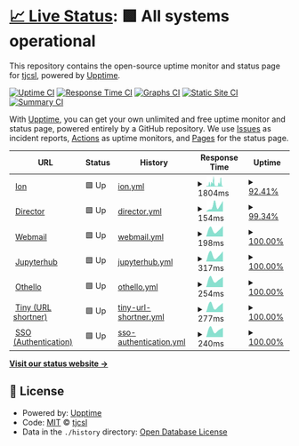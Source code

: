# [📈 Live Status](https://status.tjhsst.edu): <!--live status--> **🟩 All systems operational**

This repository contains the open-source uptime monitor and status page for [tjcsl](https://tjhsst.edu), powered by [Upptime](https://github.com/upptime/upptime).

[![Uptime CI](https://github.com/koj-co/upptime/workflows/Uptime%20CI/badge.svg)](https://github.com/koj-co/upptime/actions?query=workflow%3A%22Uptime+CI%22)
[![Response Time CI](https://github.com/koj-co/upptime/workflows/Response%20Time%20CI/badge.svg)](https://github.com/koj-co/upptime/actions?query=workflow%3A%22Response+Time+CI%22)
[![Graphs CI](https://github.com/koj-co/upptime/workflows/Graphs%20CI/badge.svg)](https://github.com/koj-co/upptime/actions?query=workflow%3A%22Graphs+CI%22)
[![Static Site CI](https://github.com/koj-co/upptime/workflows/Static%20Site%20CI/badge.svg)](https://github.com/koj-co/upptime/actions?query=workflow%3A%22Static+Site+CI%22)
[![Summary CI](https://github.com/koj-co/upptime/workflows/Summary%20CI/badge.svg)](https://github.com/koj-co/upptime/actions?query=workflow%3A%22Summary+CI%22)

With [Upptime](https://upptime.js.org), you can get your own unlimited and free uptime monitor and status page, powered entirely by a GitHub repository. We use [Issues](https://github.com/tjcsl/status/issues) as incident reports, [Actions](https://github.com/tjcsl/status/actions) as uptime monitors, and [Pages](https://status.tjhsst.edu) for the status page.

<!--start: status pages-->
<!-- This summary is generated by Upptime (https://github.com/upptime/upptime) -->
<!-- Do not edit this manually, your changes will be overwritten -->
<!-- prettier-ignore -->
| URL | Status | History | Response Time | Uptime |
| --- | ------ | ------- | ------------- | ------ |
| <img alt="" src="https://favicons.githubusercontent.com/ion.tjhsst.edu" height="13"> [Ion](https://ion.tjhsst.edu) | 🟩 Up | [ion.yml](https://github.com/tjcsl/status/commits/master/history/ion.yml) | <details><summary><img alt="Response time graph" src="./graphs/ion/response-time-week.png" height="20"> 1804ms</summary><br><a href="https://status.tjhsst.edu/history/ion"><img alt="Response time 1804" src="https://img.shields.io/endpoint?url=https%3A%2F%2Fraw.githubusercontent.com%2Ftjcsl%2Fstatus%2Fmaster%2Fapi%2Fion%2Fresponse-time.json"></a><br><a href="https://status.tjhsst.edu/history/ion"><img alt="24-hour response time 1953" src="https://img.shields.io/endpoint?url=https%3A%2F%2Fraw.githubusercontent.com%2Ftjcsl%2Fstatus%2Fmaster%2Fapi%2Fion%2Fresponse-time-day.json"></a><br><a href="https://status.tjhsst.edu/history/ion"><img alt="7-day response time 1804" src="https://img.shields.io/endpoint?url=https%3A%2F%2Fraw.githubusercontent.com%2Ftjcsl%2Fstatus%2Fmaster%2Fapi%2Fion%2Fresponse-time-week.json"></a><br><a href="https://status.tjhsst.edu/history/ion"><img alt="30-day response time 1804" src="https://img.shields.io/endpoint?url=https%3A%2F%2Fraw.githubusercontent.com%2Ftjcsl%2Fstatus%2Fmaster%2Fapi%2Fion%2Fresponse-time-month.json"></a><br><a href="https://status.tjhsst.edu/history/ion"><img alt="1-year response time 1804" src="https://img.shields.io/endpoint?url=https%3A%2F%2Fraw.githubusercontent.com%2Ftjcsl%2Fstatus%2Fmaster%2Fapi%2Fion%2Fresponse-time-year.json"></a></details> | <details><summary><a href="https://status.tjhsst.edu/history/ion">92.41%</a></summary><a href="https://status.tjhsst.edu/history/ion"><img alt="All-time uptime 92.41%" src="https://img.shields.io/endpoint?url=https%3A%2F%2Fraw.githubusercontent.com%2Ftjcsl%2Fstatus%2Fmaster%2Fapi%2Fion%2Fuptime.json"></a><br><a href="https://status.tjhsst.edu/history/ion"><img alt="24-hour uptime 91.26%" src="https://img.shields.io/endpoint?url=https%3A%2F%2Fraw.githubusercontent.com%2Ftjcsl%2Fstatus%2Fmaster%2Fapi%2Fion%2Fuptime-day.json"></a><br><a href="https://status.tjhsst.edu/history/ion"><img alt="7-day uptime 92.41%" src="https://img.shields.io/endpoint?url=https%3A%2F%2Fraw.githubusercontent.com%2Ftjcsl%2Fstatus%2Fmaster%2Fapi%2Fion%2Fuptime-week.json"></a><br><a href="https://status.tjhsst.edu/history/ion"><img alt="30-day uptime 92.41%" src="https://img.shields.io/endpoint?url=https%3A%2F%2Fraw.githubusercontent.com%2Ftjcsl%2Fstatus%2Fmaster%2Fapi%2Fion%2Fuptime-month.json"></a><br><a href="https://status.tjhsst.edu/history/ion"><img alt="1-year uptime 92.41%" src="https://img.shields.io/endpoint?url=https%3A%2F%2Fraw.githubusercontent.com%2Ftjcsl%2Fstatus%2Fmaster%2Fapi%2Fion%2Fuptime-year.json"></a></details>
| <img alt="" src="https://favicons.githubusercontent.com/director.tjhsst.edu" height="13"> [Director](https://director.tjhsst.edu) | 🟩 Up | [director.yml](https://github.com/tjcsl/status/commits/master/history/director.yml) | <details><summary><img alt="Response time graph" src="./graphs/director/response-time-week.png" height="20"> 154ms</summary><br><a href="https://status.tjhsst.edu/history/director"><img alt="Response time 154" src="https://img.shields.io/endpoint?url=https%3A%2F%2Fraw.githubusercontent.com%2Ftjcsl%2Fstatus%2Fmaster%2Fapi%2Fdirector%2Fresponse-time.json"></a><br><a href="https://status.tjhsst.edu/history/director"><img alt="24-hour response time 221" src="https://img.shields.io/endpoint?url=https%3A%2F%2Fraw.githubusercontent.com%2Ftjcsl%2Fstatus%2Fmaster%2Fapi%2Fdirector%2Fresponse-time-day.json"></a><br><a href="https://status.tjhsst.edu/history/director"><img alt="7-day response time 154" src="https://img.shields.io/endpoint?url=https%3A%2F%2Fraw.githubusercontent.com%2Ftjcsl%2Fstatus%2Fmaster%2Fapi%2Fdirector%2Fresponse-time-week.json"></a><br><a href="https://status.tjhsst.edu/history/director"><img alt="30-day response time 154" src="https://img.shields.io/endpoint?url=https%3A%2F%2Fraw.githubusercontent.com%2Ftjcsl%2Fstatus%2Fmaster%2Fapi%2Fdirector%2Fresponse-time-month.json"></a><br><a href="https://status.tjhsst.edu/history/director"><img alt="1-year response time 154" src="https://img.shields.io/endpoint?url=https%3A%2F%2Fraw.githubusercontent.com%2Ftjcsl%2Fstatus%2Fmaster%2Fapi%2Fdirector%2Fresponse-time-year.json"></a></details> | <details><summary><a href="https://status.tjhsst.edu/history/director">99.34%</a></summary><a href="https://status.tjhsst.edu/history/director"><img alt="All-time uptime 99.34%" src="https://img.shields.io/endpoint?url=https%3A%2F%2Fraw.githubusercontent.com%2Ftjcsl%2Fstatus%2Fmaster%2Fapi%2Fdirector%2Fuptime.json"></a><br><a href="https://status.tjhsst.edu/history/director"><img alt="24-hour uptime 100.00%" src="https://img.shields.io/endpoint?url=https%3A%2F%2Fraw.githubusercontent.com%2Ftjcsl%2Fstatus%2Fmaster%2Fapi%2Fdirector%2Fuptime-day.json"></a><br><a href="https://status.tjhsst.edu/history/director"><img alt="7-day uptime 99.34%" src="https://img.shields.io/endpoint?url=https%3A%2F%2Fraw.githubusercontent.com%2Ftjcsl%2Fstatus%2Fmaster%2Fapi%2Fdirector%2Fuptime-week.json"></a><br><a href="https://status.tjhsst.edu/history/director"><img alt="30-day uptime 99.34%" src="https://img.shields.io/endpoint?url=https%3A%2F%2Fraw.githubusercontent.com%2Ftjcsl%2Fstatus%2Fmaster%2Fapi%2Fdirector%2Fuptime-month.json"></a><br><a href="https://status.tjhsst.edu/history/director"><img alt="1-year uptime 99.34%" src="https://img.shields.io/endpoint?url=https%3A%2F%2Fraw.githubusercontent.com%2Ftjcsl%2Fstatus%2Fmaster%2Fapi%2Fdirector%2Fuptime-year.json"></a></details>
| <img alt="" src="https://favicons.githubusercontent.com/webmail.tjhsst.edu" height="13"> [Webmail](https://webmail.tjhsst.edu) | 🟩 Up | [webmail.yml](https://github.com/tjcsl/status/commits/master/history/webmail.yml) | <details><summary><img alt="Response time graph" src="./graphs/webmail/response-time-week.png" height="20"> 198ms</summary><br><a href="https://status.tjhsst.edu/history/webmail"><img alt="Response time 198" src="https://img.shields.io/endpoint?url=https%3A%2F%2Fraw.githubusercontent.com%2Ftjcsl%2Fstatus%2Fmaster%2Fapi%2Fwebmail%2Fresponse-time.json"></a><br><a href="https://status.tjhsst.edu/history/webmail"><img alt="24-hour response time 221" src="https://img.shields.io/endpoint?url=https%3A%2F%2Fraw.githubusercontent.com%2Ftjcsl%2Fstatus%2Fmaster%2Fapi%2Fwebmail%2Fresponse-time-day.json"></a><br><a href="https://status.tjhsst.edu/history/webmail"><img alt="7-day response time 198" src="https://img.shields.io/endpoint?url=https%3A%2F%2Fraw.githubusercontent.com%2Ftjcsl%2Fstatus%2Fmaster%2Fapi%2Fwebmail%2Fresponse-time-week.json"></a><br><a href="https://status.tjhsst.edu/history/webmail"><img alt="30-day response time 198" src="https://img.shields.io/endpoint?url=https%3A%2F%2Fraw.githubusercontent.com%2Ftjcsl%2Fstatus%2Fmaster%2Fapi%2Fwebmail%2Fresponse-time-month.json"></a><br><a href="https://status.tjhsst.edu/history/webmail"><img alt="1-year response time 198" src="https://img.shields.io/endpoint?url=https%3A%2F%2Fraw.githubusercontent.com%2Ftjcsl%2Fstatus%2Fmaster%2Fapi%2Fwebmail%2Fresponse-time-year.json"></a></details> | <details><summary><a href="https://status.tjhsst.edu/history/webmail">100.00%</a></summary><a href="https://status.tjhsst.edu/history/webmail"><img alt="All-time uptime 100.00%" src="https://img.shields.io/endpoint?url=https%3A%2F%2Fraw.githubusercontent.com%2Ftjcsl%2Fstatus%2Fmaster%2Fapi%2Fwebmail%2Fuptime.json"></a><br><a href="https://status.tjhsst.edu/history/webmail"><img alt="24-hour uptime 100.00%" src="https://img.shields.io/endpoint?url=https%3A%2F%2Fraw.githubusercontent.com%2Ftjcsl%2Fstatus%2Fmaster%2Fapi%2Fwebmail%2Fuptime-day.json"></a><br><a href="https://status.tjhsst.edu/history/webmail"><img alt="7-day uptime 100.00%" src="https://img.shields.io/endpoint?url=https%3A%2F%2Fraw.githubusercontent.com%2Ftjcsl%2Fstatus%2Fmaster%2Fapi%2Fwebmail%2Fuptime-week.json"></a><br><a href="https://status.tjhsst.edu/history/webmail"><img alt="30-day uptime 100.00%" src="https://img.shields.io/endpoint?url=https%3A%2F%2Fraw.githubusercontent.com%2Ftjcsl%2Fstatus%2Fmaster%2Fapi%2Fwebmail%2Fuptime-month.json"></a><br><a href="https://status.tjhsst.edu/history/webmail"><img alt="1-year uptime 100.00%" src="https://img.shields.io/endpoint?url=https%3A%2F%2Fraw.githubusercontent.com%2Ftjcsl%2Fstatus%2Fmaster%2Fapi%2Fwebmail%2Fuptime-year.json"></a></details>
| <img alt="" src="https://favicons.githubusercontent.com/jupyterhub.tjhsst.edu" height="13"> [Jupyterhub](https://jupyterhub.tjhsst.edu) | 🟩 Up | [jupyterhub.yml](https://github.com/tjcsl/status/commits/master/history/jupyterhub.yml) | <details><summary><img alt="Response time graph" src="./graphs/jupyterhub/response-time-week.png" height="20"> 317ms</summary><br><a href="https://status.tjhsst.edu/history/jupyterhub"><img alt="Response time 317" src="https://img.shields.io/endpoint?url=https%3A%2F%2Fraw.githubusercontent.com%2Ftjcsl%2Fstatus%2Fmaster%2Fapi%2Fjupyterhub%2Fresponse-time.json"></a><br><a href="https://status.tjhsst.edu/history/jupyterhub"><img alt="24-hour response time 345" src="https://img.shields.io/endpoint?url=https%3A%2F%2Fraw.githubusercontent.com%2Ftjcsl%2Fstatus%2Fmaster%2Fapi%2Fjupyterhub%2Fresponse-time-day.json"></a><br><a href="https://status.tjhsst.edu/history/jupyterhub"><img alt="7-day response time 317" src="https://img.shields.io/endpoint?url=https%3A%2F%2Fraw.githubusercontent.com%2Ftjcsl%2Fstatus%2Fmaster%2Fapi%2Fjupyterhub%2Fresponse-time-week.json"></a><br><a href="https://status.tjhsst.edu/history/jupyterhub"><img alt="30-day response time 317" src="https://img.shields.io/endpoint?url=https%3A%2F%2Fraw.githubusercontent.com%2Ftjcsl%2Fstatus%2Fmaster%2Fapi%2Fjupyterhub%2Fresponse-time-month.json"></a><br><a href="https://status.tjhsst.edu/history/jupyterhub"><img alt="1-year response time 317" src="https://img.shields.io/endpoint?url=https%3A%2F%2Fraw.githubusercontent.com%2Ftjcsl%2Fstatus%2Fmaster%2Fapi%2Fjupyterhub%2Fresponse-time-year.json"></a></details> | <details><summary><a href="https://status.tjhsst.edu/history/jupyterhub">100.00%</a></summary><a href="https://status.tjhsst.edu/history/jupyterhub"><img alt="All-time uptime 100.00%" src="https://img.shields.io/endpoint?url=https%3A%2F%2Fraw.githubusercontent.com%2Ftjcsl%2Fstatus%2Fmaster%2Fapi%2Fjupyterhub%2Fuptime.json"></a><br><a href="https://status.tjhsst.edu/history/jupyterhub"><img alt="24-hour uptime 100.00%" src="https://img.shields.io/endpoint?url=https%3A%2F%2Fraw.githubusercontent.com%2Ftjcsl%2Fstatus%2Fmaster%2Fapi%2Fjupyterhub%2Fuptime-day.json"></a><br><a href="https://status.tjhsst.edu/history/jupyterhub"><img alt="7-day uptime 100.00%" src="https://img.shields.io/endpoint?url=https%3A%2F%2Fraw.githubusercontent.com%2Ftjcsl%2Fstatus%2Fmaster%2Fapi%2Fjupyterhub%2Fuptime-week.json"></a><br><a href="https://status.tjhsst.edu/history/jupyterhub"><img alt="30-day uptime 100.00%" src="https://img.shields.io/endpoint?url=https%3A%2F%2Fraw.githubusercontent.com%2Ftjcsl%2Fstatus%2Fmaster%2Fapi%2Fjupyterhub%2Fuptime-month.json"></a><br><a href="https://status.tjhsst.edu/history/jupyterhub"><img alt="1-year uptime 100.00%" src="https://img.shields.io/endpoint?url=https%3A%2F%2Fraw.githubusercontent.com%2Ftjcsl%2Fstatus%2Fmaster%2Fapi%2Fjupyterhub%2Fuptime-year.json"></a></details>
| <img alt="" src="https://favicons.githubusercontent.com/othello.tjhsst.edu" height="13"> [Othello](https://othello.tjhsst.edu) | 🟩 Up | [othello.yml](https://github.com/tjcsl/status/commits/master/history/othello.yml) | <details><summary><img alt="Response time graph" src="./graphs/othello/response-time-week.png" height="20"> 254ms</summary><br><a href="https://status.tjhsst.edu/history/othello"><img alt="Response time 254" src="https://img.shields.io/endpoint?url=https%3A%2F%2Fraw.githubusercontent.com%2Ftjcsl%2Fstatus%2Fmaster%2Fapi%2Fothello%2Fresponse-time.json"></a><br><a href="https://status.tjhsst.edu/history/othello"><img alt="24-hour response time 266" src="https://img.shields.io/endpoint?url=https%3A%2F%2Fraw.githubusercontent.com%2Ftjcsl%2Fstatus%2Fmaster%2Fapi%2Fothello%2Fresponse-time-day.json"></a><br><a href="https://status.tjhsst.edu/history/othello"><img alt="7-day response time 254" src="https://img.shields.io/endpoint?url=https%3A%2F%2Fraw.githubusercontent.com%2Ftjcsl%2Fstatus%2Fmaster%2Fapi%2Fothello%2Fresponse-time-week.json"></a><br><a href="https://status.tjhsst.edu/history/othello"><img alt="30-day response time 254" src="https://img.shields.io/endpoint?url=https%3A%2F%2Fraw.githubusercontent.com%2Ftjcsl%2Fstatus%2Fmaster%2Fapi%2Fothello%2Fresponse-time-month.json"></a><br><a href="https://status.tjhsst.edu/history/othello"><img alt="1-year response time 254" src="https://img.shields.io/endpoint?url=https%3A%2F%2Fraw.githubusercontent.com%2Ftjcsl%2Fstatus%2Fmaster%2Fapi%2Fothello%2Fresponse-time-year.json"></a></details> | <details><summary><a href="https://status.tjhsst.edu/history/othello">100.00%</a></summary><a href="https://status.tjhsst.edu/history/othello"><img alt="All-time uptime 100.00%" src="https://img.shields.io/endpoint?url=https%3A%2F%2Fraw.githubusercontent.com%2Ftjcsl%2Fstatus%2Fmaster%2Fapi%2Fothello%2Fuptime.json"></a><br><a href="https://status.tjhsst.edu/history/othello"><img alt="24-hour uptime 100.00%" src="https://img.shields.io/endpoint?url=https%3A%2F%2Fraw.githubusercontent.com%2Ftjcsl%2Fstatus%2Fmaster%2Fapi%2Fothello%2Fuptime-day.json"></a><br><a href="https://status.tjhsst.edu/history/othello"><img alt="7-day uptime 100.00%" src="https://img.shields.io/endpoint?url=https%3A%2F%2Fraw.githubusercontent.com%2Ftjcsl%2Fstatus%2Fmaster%2Fapi%2Fothello%2Fuptime-week.json"></a><br><a href="https://status.tjhsst.edu/history/othello"><img alt="30-day uptime 100.00%" src="https://img.shields.io/endpoint?url=https%3A%2F%2Fraw.githubusercontent.com%2Ftjcsl%2Fstatus%2Fmaster%2Fapi%2Fothello%2Fuptime-month.json"></a><br><a href="https://status.tjhsst.edu/history/othello"><img alt="1-year uptime 100.00%" src="https://img.shields.io/endpoint?url=https%3A%2F%2Fraw.githubusercontent.com%2Ftjcsl%2Fstatus%2Fmaster%2Fapi%2Fothello%2Fuptime-year.json"></a></details>
| <img alt="" src="https://favicons.githubusercontent.com/tiny.tjhsst.edu" height="13"> [Tiny (URL shortner)](https://tiny.tjhsst.edu) | 🟩 Up | [tiny-url-shortner.yml](https://github.com/tjcsl/status/commits/master/history/tiny-url-shortner.yml) | <details><summary><img alt="Response time graph" src="./graphs/tiny-url-shortner/response-time-week.png" height="20"> 277ms</summary><br><a href="https://status.tjhsst.edu/history/tiny-url-shortner"><img alt="Response time 277" src="https://img.shields.io/endpoint?url=https%3A%2F%2Fraw.githubusercontent.com%2Ftjcsl%2Fstatus%2Fmaster%2Fapi%2Ftiny-url-shortner%2Fresponse-time.json"></a><br><a href="https://status.tjhsst.edu/history/tiny-url-shortner"><img alt="24-hour response time 298" src="https://img.shields.io/endpoint?url=https%3A%2F%2Fraw.githubusercontent.com%2Ftjcsl%2Fstatus%2Fmaster%2Fapi%2Ftiny-url-shortner%2Fresponse-time-day.json"></a><br><a href="https://status.tjhsst.edu/history/tiny-url-shortner"><img alt="7-day response time 277" src="https://img.shields.io/endpoint?url=https%3A%2F%2Fraw.githubusercontent.com%2Ftjcsl%2Fstatus%2Fmaster%2Fapi%2Ftiny-url-shortner%2Fresponse-time-week.json"></a><br><a href="https://status.tjhsst.edu/history/tiny-url-shortner"><img alt="30-day response time 277" src="https://img.shields.io/endpoint?url=https%3A%2F%2Fraw.githubusercontent.com%2Ftjcsl%2Fstatus%2Fmaster%2Fapi%2Ftiny-url-shortner%2Fresponse-time-month.json"></a><br><a href="https://status.tjhsst.edu/history/tiny-url-shortner"><img alt="1-year response time 277" src="https://img.shields.io/endpoint?url=https%3A%2F%2Fraw.githubusercontent.com%2Ftjcsl%2Fstatus%2Fmaster%2Fapi%2Ftiny-url-shortner%2Fresponse-time-year.json"></a></details> | <details><summary><a href="https://status.tjhsst.edu/history/tiny-url-shortner">100.00%</a></summary><a href="https://status.tjhsst.edu/history/tiny-url-shortner"><img alt="All-time uptime 100.00%" src="https://img.shields.io/endpoint?url=https%3A%2F%2Fraw.githubusercontent.com%2Ftjcsl%2Fstatus%2Fmaster%2Fapi%2Ftiny-url-shortner%2Fuptime.json"></a><br><a href="https://status.tjhsst.edu/history/tiny-url-shortner"><img alt="24-hour uptime 100.00%" src="https://img.shields.io/endpoint?url=https%3A%2F%2Fraw.githubusercontent.com%2Ftjcsl%2Fstatus%2Fmaster%2Fapi%2Ftiny-url-shortner%2Fuptime-day.json"></a><br><a href="https://status.tjhsst.edu/history/tiny-url-shortner"><img alt="7-day uptime 100.00%" src="https://img.shields.io/endpoint?url=https%3A%2F%2Fraw.githubusercontent.com%2Ftjcsl%2Fstatus%2Fmaster%2Fapi%2Ftiny-url-shortner%2Fuptime-week.json"></a><br><a href="https://status.tjhsst.edu/history/tiny-url-shortner"><img alt="30-day uptime 100.00%" src="https://img.shields.io/endpoint?url=https%3A%2F%2Fraw.githubusercontent.com%2Ftjcsl%2Fstatus%2Fmaster%2Fapi%2Ftiny-url-shortner%2Fuptime-month.json"></a><br><a href="https://status.tjhsst.edu/history/tiny-url-shortner"><img alt="1-year uptime 100.00%" src="https://img.shields.io/endpoint?url=https%3A%2F%2Fraw.githubusercontent.com%2Ftjcsl%2Fstatus%2Fmaster%2Fapi%2Ftiny-url-shortner%2Fuptime-year.json"></a></details>
| <img alt="" src="https://favicons.githubusercontent.com/sso.tjhsst.edu" height="13"> [SSO (Authentication)](https://sso.tjhsst.edu) | 🟩 Up | [sso-authentication.yml](https://github.com/tjcsl/status/commits/master/history/sso-authentication.yml) | <details><summary><img alt="Response time graph" src="./graphs/sso-authentication/response-time-week.png" height="20"> 240ms</summary><br><a href="https://status.tjhsst.edu/history/sso-authentication"><img alt="Response time 240" src="https://img.shields.io/endpoint?url=https%3A%2F%2Fraw.githubusercontent.com%2Ftjcsl%2Fstatus%2Fmaster%2Fapi%2Fsso-authentication%2Fresponse-time.json"></a><br><a href="https://status.tjhsst.edu/history/sso-authentication"><img alt="24-hour response time 252" src="https://img.shields.io/endpoint?url=https%3A%2F%2Fraw.githubusercontent.com%2Ftjcsl%2Fstatus%2Fmaster%2Fapi%2Fsso-authentication%2Fresponse-time-day.json"></a><br><a href="https://status.tjhsst.edu/history/sso-authentication"><img alt="7-day response time 240" src="https://img.shields.io/endpoint?url=https%3A%2F%2Fraw.githubusercontent.com%2Ftjcsl%2Fstatus%2Fmaster%2Fapi%2Fsso-authentication%2Fresponse-time-week.json"></a><br><a href="https://status.tjhsst.edu/history/sso-authentication"><img alt="30-day response time 240" src="https://img.shields.io/endpoint?url=https%3A%2F%2Fraw.githubusercontent.com%2Ftjcsl%2Fstatus%2Fmaster%2Fapi%2Fsso-authentication%2Fresponse-time-month.json"></a><br><a href="https://status.tjhsst.edu/history/sso-authentication"><img alt="1-year response time 240" src="https://img.shields.io/endpoint?url=https%3A%2F%2Fraw.githubusercontent.com%2Ftjcsl%2Fstatus%2Fmaster%2Fapi%2Fsso-authentication%2Fresponse-time-year.json"></a></details> | <details><summary><a href="https://status.tjhsst.edu/history/sso-authentication">100.00%</a></summary><a href="https://status.tjhsst.edu/history/sso-authentication"><img alt="All-time uptime 100.00%" src="https://img.shields.io/endpoint?url=https%3A%2F%2Fraw.githubusercontent.com%2Ftjcsl%2Fstatus%2Fmaster%2Fapi%2Fsso-authentication%2Fuptime.json"></a><br><a href="https://status.tjhsst.edu/history/sso-authentication"><img alt="24-hour uptime 100.00%" src="https://img.shields.io/endpoint?url=https%3A%2F%2Fraw.githubusercontent.com%2Ftjcsl%2Fstatus%2Fmaster%2Fapi%2Fsso-authentication%2Fuptime-day.json"></a><br><a href="https://status.tjhsst.edu/history/sso-authentication"><img alt="7-day uptime 100.00%" src="https://img.shields.io/endpoint?url=https%3A%2F%2Fraw.githubusercontent.com%2Ftjcsl%2Fstatus%2Fmaster%2Fapi%2Fsso-authentication%2Fuptime-week.json"></a><br><a href="https://status.tjhsst.edu/history/sso-authentication"><img alt="30-day uptime 100.00%" src="https://img.shields.io/endpoint?url=https%3A%2F%2Fraw.githubusercontent.com%2Ftjcsl%2Fstatus%2Fmaster%2Fapi%2Fsso-authentication%2Fuptime-month.json"></a><br><a href="https://status.tjhsst.edu/history/sso-authentication"><img alt="1-year uptime 100.00%" src="https://img.shields.io/endpoint?url=https%3A%2F%2Fraw.githubusercontent.com%2Ftjcsl%2Fstatus%2Fmaster%2Fapi%2Fsso-authentication%2Fuptime-year.json"></a></details>

<!--end: status pages-->

[**Visit our status website →**](https://status.tjhsst.edu)

## 📄 License

- Powered by: [Upptime](https://github.com/upptime/upptime)
- Code: [MIT](./LICENSE) © [tjcsl](https://tjhsst.edu)
- Data in the `./history` directory: [Open Database License](https://opendatacommons.org/licenses/odbl/1-0/)
